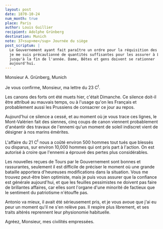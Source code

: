 ```yaml
---
layout: post
date: 1870-10-24
num_month: true
place: Paris
author: Louis Guillier
recipient: Adolphe Grünberg
destination: Munich
note: 37<sup>me</sup> Journée du siège
post_scriptum: |
  Le Gouvernement ayant fait paraître un ordre pour la réquisition des fourages,
  je me suis précautionné de quantités suffisantes pour les assurer à Latis
  jusqu'à la fin de l'année. Dame, Bêtes et gens doivent se rationner
  aujourd'hui.
---
```


Monsieur A. Grünberg, Munich


Je vous confirme, Monsieur, ma lettre du 23 C<sup>t</sup>.

Les canons des forts ont été muets hier, c'était Dimanche. Ce silence doit-il
être attribué au mauvais temps, ou à l'usage qu'on les Français et probablement
aussi les Prussiens de consacrer ce jour au repos.

Aujourd'hui ce silence a cessé, et au moment où je vous trace ces lignes, le
Mont-Valérien fait des siennes, cinq coups de canon viennent probablement
d'anéantir des travaux de l'ennemi qu'un moment de soleil indiscret vient de
désigner à nos marins émérites.

L'affaire du 21 C<sup>t</sup> nous a coûté environ 500 hommes tout tués que blessés ou
disparus, sur environ 10,000 hommes qui ont pris part à l'action. On est
autorisé à croire que l'ennemi a éprouvé des pertes plus considérables.

Les nouvelles reçues de Tours par le Gouvernement sont bonnes et rassurantes,
seulement il est difficile de préciser le moment où une grande bataille
apportera d'heureuses modifications dans la situation.
Vous me trouvez peut-être bien optimiste, mais je puis vous assurer que la
confiance est générale aujourd'hui, et que les feuilles pessimistes ne doivent
pas faire de brillantes affaires, car elles sont l'organe d'une minorité de
factieux que le sentiment du patriotisme n'étouffe pas.

Antonio va mieux, il avait été sérieusement pris, et je vous avoue que j'ai eu
peur un moment qu'il ne s'en relève pas. Il respire plus librement, et ses
traits altérés reprennent leur physionomie habituelle.

Agréez, Monsieur, mes civilités empressées.
